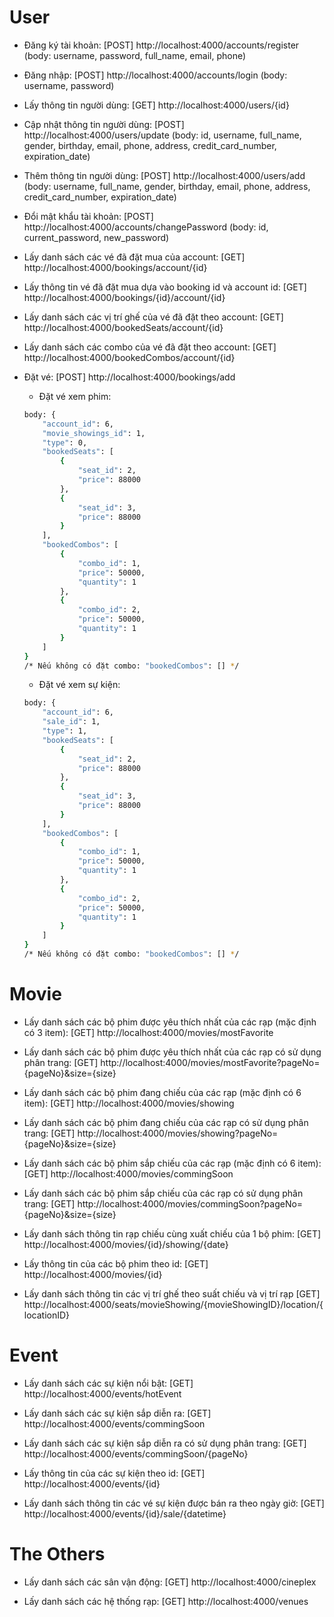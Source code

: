 # User
* Đăng ký tài khoản:
	[POST] http://localhost:4000/accounts/register (body: username, password, full_name, email, phone)

* Đăng nhập:
	[POST] http://localhost:4000/accounts/login (body: username, password)

* Lấy thông tin người dùng:
	[GET] http://localhost:4000/users/{id}

* Cập nhật thông tin người dùng:
	[POST] http://localhost:4000/users/update (body: id, username, full_name, gender, birthday, email, phone, address, credit_card_number, expiration_date)

* Thêm thông tin người dùng:
	[POST] http://localhost:4000/users/add (body: username, full_name, gender, birthday, email, phone, address, credit_card_number, expiration_date)

* Đổi mật khẩu tài khoản:
	[POST] http://localhost:4000/accounts/changePassword (body: id, current_password, new_password)

* Lấy danh sách các vé đã đặt mua của account:
	[GET] http://localhost:4000/bookings/account/{id}

* Lấy thông tin vé đã đặt mua dựa vào booking id và account id:
	[GET] http://localhost:4000/bookings/{id}/account/{id}

* Lấy danh sách các vị trí ghế của vé đã đặt theo account:
	[GET] http://localhost:4000/bookedSeats/account/{id}

* Lấy danh sách các combo của vé đã đặt theo account:
	[GET] http://localhost:4000/bookedCombos/account/{id}

* Đặt vé:
	[POST] http://localhost:4000/bookings/add
	+ Đặt vé xem phim:
	```sh
    body: {
		"account_id": 6,
		"movie_showings_id": 1,
		"type": 0,
		"bookedSeats": [
			{
				"seat_id": 2,
				"price": 88000
			},
			{
				"seat_id": 3,
				"price": 88000
			}
		],
		"bookedCombos": [
			{
				"combo_id": 1,
				"price": 50000,
				"quantity": 1
			},
			{
				"combo_id": 2,
				"price": 50000,
				"quantity": 1
			}
		]
	}
	/* Nếu không có đặt combo: "bookedCombos": [] */
	```
	+ Đặt vé xem sự kiện:
	```sh
    body: {
		"account_id": 6,
		"sale_id": 1,
		"type": 1,
		"bookedSeats": [
			{
				"seat_id": 2,
				"price": 88000
			},
			{
				"seat_id": 3,
				"price": 88000
			}
		],
		"bookedCombos": [
			{
				"combo_id": 1,
				"price": 50000,
				"quantity": 1
			},
			{
				"combo_id": 2,
				"price": 50000,
				"quantity": 1
			}
		]
	}
	/* Nếu không có đặt combo: "bookedCombos": [] */
	```

# Movie
* Lấy danh sách các bộ phim được yêu thích nhất của các rạp (mặc định có 3 item):
	[GET] http://localhost:4000/movies/mostFavorite

* Lấy danh sách các bộ phim được yêu thích nhất của các rạp có sử dụng phân trang:
	[GET] http://localhost:4000/movies/mostFavorite?pageNo={pageNo}&size={size}

* Lấy danh sách các bộ phim đang chiếu của các rạp (mặc định có 6 item):
	[GET] http://localhost:4000/movies/showing

* Lấy danh sách các bộ phim đang chiếu của các rạp có sử dụng phân trang:
	[GET] http://localhost:4000/movies/showing?pageNo={pageNo}&size={size}

* Lấy danh sách các bộ phim sắp chiếu của các rạp (mặc định có 6 item):
	[GET] http://localhost:4000/movies/commingSoon

* Lấy danh sách các bộ phim sắp chiếu của các rạp có sử dụng phân trang:
	[GET] http://localhost:4000/movies/commingSoon?pageNo={pageNo}&size={size}

* Lấy danh sách thông tin rạp chiếu cùng xuất chiếu của 1 bộ phim:
	[GET] http://localhost:4000/movies/{id}/showing/{date}

* Lấy thông tin của các bộ phim theo id:
	[GET] http://localhost:4000/movies/{id}

* Lấy danh sách thông tin các vị trí ghế theo suất chiếu và vị trí rạp
	[GET] http://localhost:4000/seats/movieShowing/{movieShowingID}/location/{locationID}

# Event
* Lấy danh sách các sự kiện nổi bật:
	[GET] http://localhost:4000/events/hotEvent

* Lấy danh sách các sự kiện sắp diễn ra:
	[GET] http://localhost:4000/events/commingSoon

* Lấy danh sách các sự kiện sắp diễn ra có sử dụng phân trang:
	[GET] http://localhost:4000/events/commingSoon/{pageNo}

* Lấy thông tin của các sự kiện theo id:
	[GET] http://localhost:4000/events/{id}

* Lấy danh sách thông tin các vé sự kiện được bán ra theo ngày giờ:
	[GET] http://localhost:4000/events/{id}/sale/{datetime}

# The Others
* Lấy danh sách các sân vận động:
	[GET] http://localhost:4000/cineplex

* Lấy danh sách các hệ thống rạp:
	[GET] http://localhost:4000/venues